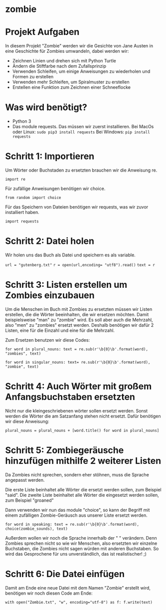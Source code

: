 # zombie
# Projekt Aufgaben

In diesem Projekt "Zombie" werden wir die Gesichte von Jane Austen in eine Geschichte für Zombies umwandeln, dabei werden wir:
* Zeichnen Linien und drehen sich mit Python Turtle
* Ändern die Stiftfarbe nach dem Zufallsprinzip
* Verwenden Schleifen, um einige Anweisungen zu wiederholen und Formen zu erstellen
* Verwenden mehr Schleifen, um Spiralmuster zu erstellen
* Erstellen eine Funktion zum Zeichnen einer Schneeflocke

# Was wird benötigt?

* Python 3
* Das module requests. Das müssen wir zuerst installieren.
Bei MacOs oder Linux: ```sudo pip3 install requests```
Bei Windows: ```pip install requests```

# Schritt 1:  Importieren

Um Wörter oder Buchstaden zu ersetzten brauchen wir die Anweisung re.

```import re```

Für zufällige Anweisungen benötigen wir choice.

```from random import choice```

Für das Speichern von Dateien benötigen wir requests, was wir zuvor installiert haben.

```import requests```

# Schritt 2: Datei holen

Wir holen uns das Buch als Datei und speichern es als variable.

```url = "gutenberg.txt"```
```r = open(url,encoding= "utf8").read()```
```text = r```

# Schritt 3:  Listen erstellen um Zombies einzubauen

Um die Menschen im Buch mit Zombies zu ersetzten müssen wir Listen erstellen, die die Wörter beeinhalten, die wir ersetzen möchten.
Damit beispielsweise "man" zu "zombie" wird. Es soll aber auch die Mehrzahl, also "men" zu "zombies" ersetzt werden.
Deshalb benötigen wir dafür 2 Listen, eine für die Einzahl und eine für die Mehrzahl.

Zum Ersetzen benutzen wir diese Codes:

```for word in plural_nouns: text = re.sub(r'\b{0}\b'.format(word), "zombies", text)```

```for word in singular_nouns: text= re.sub(r'\b{0}\b'.format(word), "zombie", text)```

# Schritt 4:  Auch Wörter mit großem Anfangsbuchstaben ersetzten

Nicht nur die kleingeschriebenen wörter sollen ersetzt werden. Sonst werden die Wörter die am Satzanfang stehen nicht ersetzt. Dafür benötigen wir diese Anweisung:

```plural_nouns = plural_nouns + [word.title() for word in plural_nouns]```


# Schritt 5: Zombiegeräusche hinzufügen mithilfe 2 weiterer Listen

Da Zombies nicht sprechen, sondern eher stöhnen, muss die Sprache angepasst werden.

Die erste Liste beinhaltet alle Wörter die ersetzt werden sollen, zum Beispiel "said".
Die zweite Liste beinhaltet alle Wörter die eingesetzt werden sollen, zum Beispiel "groaned"

Dann verwenden wir nun das module "choice", so kann der Begriff mit einem zufälligen Zombie-Geräusch aus unserer Liste ersetzt werden.
 
```for word in speaking: text = re.sub(r'\b{0}\b'.format(word), choice(zombie_sounds), text)```

Außerdem wollen wir noch die Sprache innerhalb der " " verändern. Denn Zombies sprechen nicht so wie wir Menschen, also ersetzten wir einzelne Buchstaben, die Zombies nicht sagen würden mit anderen Buchstaben. So wird das Gesprochene für uns unverständlich, das ist realistischer! ;)
        
# Schritt 6: Die Datei einfügen

Damit am Ende eine neue Datei mit dem Namen "Zombie" erstellt wird, benötigen wir noch diesen Code am Ende:

```with open("Zombie.txt", "w", encoding="utf-8") as f: f.write(text)```
    

      
